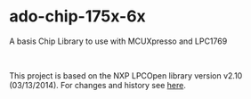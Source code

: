 ado-chip-175x-6x
================

A basis Chip Library to use with MCUXpresso and LPC1769

 

This project is based on the NXP LPCOpen library version v2.10 (03/13/2014). For
changes and history see [here](changes.md).
